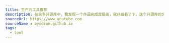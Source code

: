 ```yaml
---
title: 生产力工具推荐
description: 在众多开源库中，我发现一个作品完成度挺高，就仔细看了下。这个开源库的文档站点在风格上具有高度个性化的审美溢出，比如在文档里放自拍和作者喜欢的书籍摘抄。
sourceUrl: https://www.youtube.com
sourceName : byodian.github.io
tags: 
  - tool
---
```

